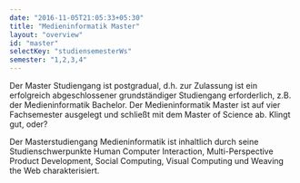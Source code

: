 ```yaml
---
date: "2016-11-05T21:05:33+05:30"
title: "Medieninformatik Master"
layout: "overview"
id: "master"
selectKey: "studiensemesterWs"
semester: "1,2,3,4"
---
```


Der Master Studiengang ist postgradual, d.h. zur Zulassung ist ein erfolgreich abgeschlossener grundständiger Studiengang erforderlich, z.B. der Medieninformatik Bachelor. Der Medieninformatik Master ist auf vier Fachsemester ausgelegt und schließt mit dem Master of Science ab. Klingt gut, oder?

Der Masterstudiengang Medieninformatik ist inhaltlich durch seine Studienschwerpunkte Human Computer Interaction,  Multi-Perspective Product Development, Social Computing, Visual Computing und Weaving the Web charakterisiert. 

<!--more-->




